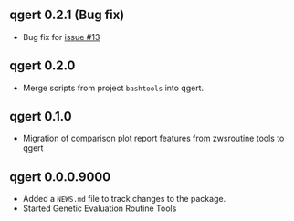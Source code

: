 ## qgert 0.2.1 (Bug fix)

* Bug fix for [issue #13](https://github.com/pvrqualitasag/qgert/issues/13)

## qgert 0.2.0

* Merge scripts from project `bashtools` into qgert.


## qgert 0.1.0

* Migration of comparison plot report features from zwsroutine tools to qgert


## qgert 0.0.0.9000

* Added a `NEWS.md` file to track changes to the package.
* Started Genetic Evaluation Routine Tools
